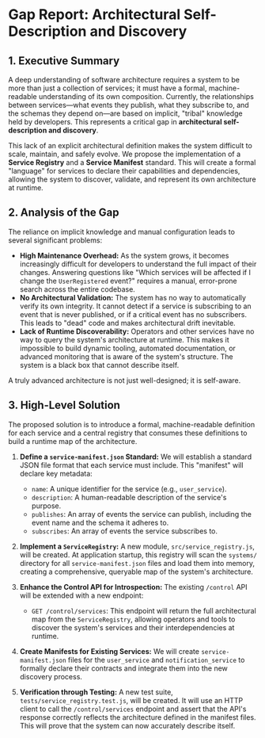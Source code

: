 # Gap Report: Architectural Self-Description and Discovery

## 1. Executive Summary

A deep understanding of software architecture requires a system to be more than just a collection of services; it must have a formal, machine-readable understanding of its own composition. Currently, the relationships between services—what events they publish, what they subscribe to, and the schemas they depend on—are based on implicit, "tribal" knowledge held by developers. This represents a critical gap in **architectural self-description and discovery**.

This lack of an explicit architectural definition makes the system difficult to scale, maintain, and safely evolve. We propose the implementation of a **Service Registry** and a **Service Manifest** standard. This will create a formal "language" for services to declare their capabilities and dependencies, allowing the system to discover, validate, and represent its own architecture at runtime.

## 2. Analysis of the Gap

The reliance on implicit knowledge and manual configuration leads to several significant problems:

-   **High Maintenance Overhead:** As the system grows, it becomes increasingly difficult for developers to understand the full impact of their changes. Answering questions like "Which services will be affected if I change the `UserRegistered` event?" requires a manual, error-prone search across the entire codebase.
-   **No Architectural Validation:** The system has no way to automatically verify its own integrity. It cannot detect if a service is subscribing to an event that is never published, or if a critical event has no subscribers. This leads to "dead" code and makes architectural drift inevitable.
-   **Lack of Runtime Discoverability:** Operators and other services have no way to query the system's architecture at runtime. This makes it impossible to build dynamic tooling, automated documentation, or advanced monitoring that is aware of the system's structure. The system is a black box that cannot describe itself.

A truly advanced architecture is not just well-designed; it is self-aware.

## 3. High-Level Solution

The proposed solution is to introduce a formal, machine-readable definition for each service and a central registry that consumes these definitions to build a runtime map of the architecture.

1.  **Define a `service-manifest.json` Standard:** We will establish a standard JSON file format that each service must include. This "manifest" will declare key metadata:
    *   `name`: A unique identifier for the service (e.g., `user_service`).
    *   `description`: A human-readable description of the service's purpose.
    *   `publishes`: An array of events the service can publish, including the event name and the schema it adheres to.
    *   `subscribes`: An array of events the service subscribes to.

2.  **Implement a `ServiceRegistry`:** A new module, `src/service_registry.js`, will be created. At application startup, this registry will scan the `systems/` directory for all `service-manifest.json` files and load them into memory, creating a comprehensive, queryable map of the system's architecture.

3.  **Enhance the Control API for Introspection:** The existing `/control` API will be extended with a new endpoint:
    *   `GET /control/services`: This endpoint will return the full architectural map from the `ServiceRegistry`, allowing operators and tools to discover the system's services and their interdependencies at runtime.

4.  **Create Manifests for Existing Services:** We will create `service-manifest.json` files for the `user_service` and `notification_service` to formally declare their contracts and integrate them into the new discovery process.

5.  **Verification through Testing:** A new test suite, `tests/service_registry.test.js`, will be created. It will use an HTTP client to call the `/control/services` endpoint and assert that the API's response correctly reflects the architecture defined in the manifest files. This will prove that the system can now accurately describe itself.
